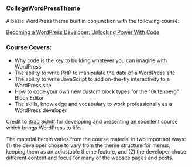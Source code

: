 ### CollegeWordPressTheme

A basic WordPress theme built in conjunction with the following course:

<a href="https://www.udemy.com/course/become-a-wordpress-developer-php-javascript/">Becoming a WordPress Developer: Unlocking Power With Code</a>

<h3>Course Covers:</h3>
<ul>
<li>Why code is the key to building whatever you can imagine with WordPress</li>
<li>The ability to write PHP to manipulate the data of a WordPress site</li>
<li>The ability to write JavaScript to add on-the-fly interactivity to a WordPress site</li>
<li>How to code your own new custom block types for the "Gutenberg" Block Editor</li>
<li>The skills, knowledge and vocabulary to work professionally as a WordPress developer</li>
</ul>

<p>Credit to <a href="https://www.udemy.com/user/bradschiff/">Brad Schiff</a> for developing and presenting an excellent course which brings WordPress to life.</p>

<p>The material herein varies from the course material in two important ways: (1) the developer chose to vary from the theme structure for menus, keeping them as an adjustable theme feature, and (2) the developer chose different content and focus for many of the website pages and posts.</p>
